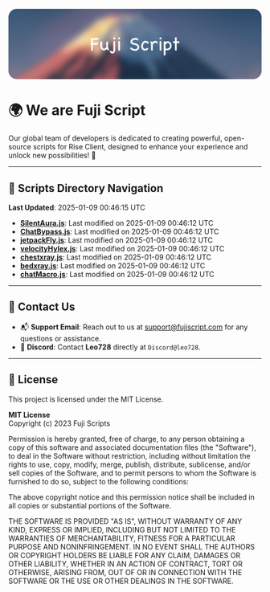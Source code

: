 ![Banner](.github/b.webp)

# 🌍 **We are Fuji Script**

Our global team of developers is dedicated to creating powerful, open-source scripts for Rise Client, designed to enhance your experience and unlock new possibilities! 🌟

---
<!-- SCRIPTS_NAVIGATION_START -->
## 📂 **Scripts Directory Navigation**

**Last Updated**: 2025-01-09 00:46:15 UTC

- **[SilentAura.js](scripts/SilentAura.js)**: Last modified on 2025-01-09 00:46:12 UTC
- **[ChatBypass.js](scripts/ChatBypass.js)**: Last modified on 2025-01-09 00:46:12 UTC
- **[jetpackFly.js](scripts/jetpackFly.js)**: Last modified on 2025-01-09 00:46:12 UTC
- **[velocityHylex.js](scripts/velocityHylex.js)**: Last modified on 2025-01-09 00:46:12 UTC
- **[chestxray.js](scripts/chestxray.js)**: Last modified on 2025-01-09 00:46:12 UTC
- **[bedxray.js](scripts/bedxray.js)**: Last modified on 2025-01-09 00:46:12 UTC
- **[chatMacro.js](scripts/chatMacro.js)**: Last modified on 2025-01-09 00:46:12 UTC

<!-- SCRIPTS_NAVIGATION_END -->

---

## 💬 **Contact Us**  
- 📬 **Support Email**: Reach out to us at [support@fujiscript.com](mailto:support@fujiscript.com) for any questions or assistance.  
- 💬 **Discord**: Contact **Leo728** directly at `Discord@leo728`.

---

## 📜 **License**

This project is licensed under the MIT License.  

**MIT License**  
Copyright (c) 2023 Fuji Scripts  

Permission is hereby granted, free of charge, to any person obtaining a copy of this software and associated documentation files (the "Software"), to deal in the Software without restriction, including without limitation the rights to use, copy, modify, merge, publish, distribute, sublicense, and/or sell copies of the Software, and to permit persons to whom the Software is furnished to do so, subject to the following conditions:  

The above copyright notice and this permission notice shall be included in all copies or substantial portions of the Software.  

THE SOFTWARE IS PROVIDED "AS IS", WITHOUT WARRANTY OF ANY KIND, EXPRESS OR IMPLIED, INCLUDING BUT NOT LIMITED TO THE WARRANTIES OF MERCHANTABILITY, FITNESS FOR A PARTICULAR PURPOSE AND NONINFRINGEMENT. IN NO EVENT SHALL THE AUTHORS OR COPYRIGHT HOLDERS BE LIABLE FOR ANY CLAIM, DAMAGES OR OTHER LIABILITY, WHETHER IN AN ACTION OF CONTRACT, TORT OR OTHERWISE, ARISING FROM, OUT OF OR IN CONNECTION WITH THE SOFTWARE OR THE USE OR OTHER DEALINGS IN THE SOFTWARE.  
